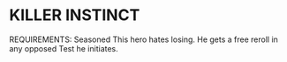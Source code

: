 # KILLER INSTINCT
REQUIREMENTS: Seasoned
This hero hates losing. He gets a free reroll in any opposed Test he initiates.